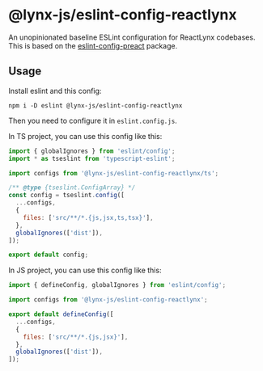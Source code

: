 # @lynx-js/eslint-config-reactlynx

An unopinionated baseline ESLint configuration for ReactLynx codebases. This is based on the [eslint-config-preact](https://github.com/preactjs/eslint-config-preact) package.

## Usage

Install eslint and this config:

```
npm i -D eslint @lynx-js/eslint-config-reactlynx
```

Then you need to configure it in `eslint.config.js`.

In TS project, you can use this config like this:

```js
import { globalIgnores } from 'eslint/config';
import * as tseslint from 'typescript-eslint';

import configs from '@lynx-js/eslint-config-reactlynx/ts';

/** @type {tseslint.ConfigArray} */
const config = tseslint.config([
  ...configs,
  {
    files: ['src/**/*.{js,jsx,ts,tsx}'],
  },
  globalIgnores(['dist']),
]);

export default config;
```

In JS project, you can use this config like this:

```js
import { defineConfig, globalIgnores } from 'eslint/config';

import configs from '@lynx-js/eslint-config-reactlynx';

export default defineConfig([
  ...configs,
  {
    files: ['src/**/*.{js,jsx}'],
  },
  globalIgnores(['dist']),
]);
```
